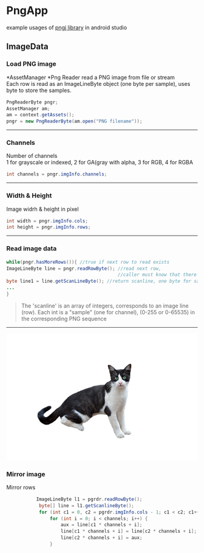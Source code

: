 # PngApp
example usages of [pngj library](https://github.com/leonbloy/pngj) in android studio
## ImageData
### Load PNG image
*AssetManager
*Png Reader
read a PNG image from file or stream\
Each row is read as an ImageLineByte object (one byte per sample),
uses byte to store the samples.
```java
PngReaderByte pngr;
AssetManager am;
am = context.getAssets();
pngr = new PngReaderByte(am.open("PNG filename"));
```
------------------------------------
### Channels
Number of channels \
1 for grayscale or indexed, 2 for GA(gray with alpha, 3 for RGB, 4 for RGBA   
```java
int channels = pngr.imgInfo.channels;
```
------------------------------------
### Width & Height

Image widrh & height in pixel

```java
int width = pngr.imgInfo.cols;
int height = pngr.imgInfo.rows;
```
------------------------------------
### Read image data

```java
while(pngr.hasMoreRows()){ //true if next row to read exists
ImageLineByte line = pngr.readRowByte(); //read next row, 
                                         //caller must know that there are more rows to read
byte line1 = line.getScanLineByte(); //return scanline, one byte for sample
...
}
```
>The 'scanline' is an array of integers, corresponds to an image line (row).
Each int is a "sample" (one for channel), (0-255 or 0-65535) in the corresponding PNG sequence

------------------------------------

![cat](https://github.com/kyung221/PngApp/blob/master/cat.png?raw=true)

### Mirror image
Mirror rows 
```java
           ImageLineByte l1 = pgrdr.readRowByte();
            byte[] line = l1.getScanlineByte();
            for (int c1 = 0, c2 = pgrdr.imgInfo.cols - 1; c1 < c2; c1++, c2--) {
                for (int i = 0; i < channels; i++) {
                    aux = line[c1 * channels + i];
                    line[c1 * channels + i] = line[c2 * channels + i];
                    line[c2 * channels + i] = aux;
                }
```

